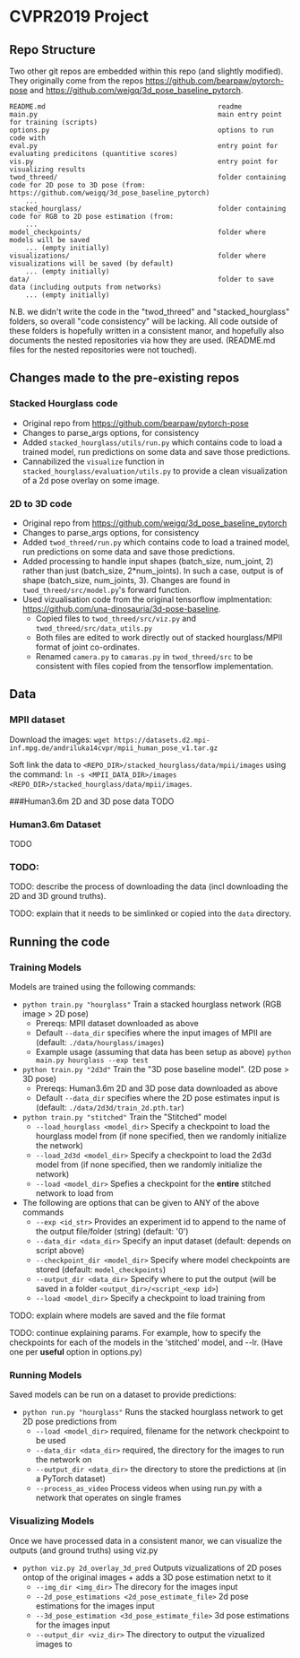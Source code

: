 # CVPR2019 Project

## Repo Structure

Two other git repos are embedded within this repo (and slightly modified). They originally come 
from the repos <https://github.com/bearpaw/pytorch-pose> and 
<https://github.com/weigq/3d_pose_baseline_pytorch>. 

~~~~ 
README.md                                           readme
main.py                                             main entry point for training (scripts)
options.py                                          options to run code with
eval.py                                             entry point for evaluating predicitons (quantitive scores)
vis.py                                              entry point for visualizing results
twod_threed/                                        folder containing code for 2D pose to 3D pose (from: https://github.com/weigq/3d_pose_baseline_pytorch)
    ...
stacked_hourglass/                                  folder containing code for RGB to 2D pose estimation (from: 
    ...                                      
model_checkpoints/                                  folder where models will be saved
    ... (empty initially)
visualizations/                                     folder where visualizations will be saved (by default)
    ... (empty initially)                            
data/                                               folder to save data (including outputs from networks)
    ... (empty initially)
~~~~

N.B. we didn't write the code in the "twod_threed" and "stacked_hourglass" folders, so overall "code consistency" will 
be lacking. All code outside of these folders is hopefully written in a consistent manor, and hopefully also 
documents the nested repositories via how they are used. (README.md files for the nested repositories were not touched).

## Changes made to the pre-existing repos
### Stacked Hourglass code
- Original repo from <https://github.com/bearpaw/pytorch-pose>
- Changes to parse_args options, for consistency
- Added `stacked_hourglass/utils/run.py` which contains code to load a trained model, run predictions on some data and save those predictions.
- Cannabilized the `visualize` function in `stacked_hourglass/evaluation/utils.py` to provide a clean visualization of a 2d pose overlay on some image.


### 2D to 3D code
- Original repo from <https://github.com/weigq/3d_pose_baseline_pytorch>
- Changes to parse_args options, for consistency
- Added `twod_threed/run.py` which contains code to load a trained model, run predictions on some data and save those predictions.
- Added processing to handle input shapes (batch_size, num_joint, 2) rather than just (batch_size, 2*num_joints). In 
    such a case, output is of shape (batch_size, num_joints, 3). Changes are found in `twod_threed/src/model.py`'s 
    forward function. 
- Used vizualisation code from the original tensorflow implmentation: <https://github.com/una-dinosauria/3d-pose-baseline>.
    - Copied files to `twod_threed/src/viz.py` and `twod_threed/src/data_utils.py`
    - Both files are edited to work directly out of stacked hourglass/MPII format of joint co-ordinates.
    - Renamed `camera.py` to `camaras.py` in `twod_threed/src` to be consistent with files copied from the tensorflow implementation.

## Data

### MPII dataset
Download the images:
`wget https://datasets.d2.mpi-inf.mpg.de/andriluka14cvpr/mpii_human_pose_v1.tar.gz`

Soft link the data to `<REPO_DIR>/stacked_hourglass/data/mpii/images` using the command: `ln -s <MPII_DATA_DIR>/images <REPO_DIR>/stacked_hourglass/data/mpii/images`.


###Human3.6m 2D and 3D pose data
TODO

### Human3.6m Dataset
TODO

### TODO:
TODO: describe the process of downloading the data (incl downloading the 2D and 3D ground truths).

TODO: explain that it needs to be simlinked or copied into the `data` directory.

## Running the code

### Training Models
Models are trained using the following commands:

- `python train.py "hourglass"` Train a stacked hourglass network (RGB image > 2D pose)
    - Prereqs: MPII dataset downloaded as above
    - Default `--data_dir` specifies where the input images of MPII are (default: `./data/hourglass/images`)
    - Example usage (assuming that data has been setup as above) `python main.py hourglass --exp test`
- `python train.py "2d3d"` Train the "3D pose baseline model". (2D pose > 3D pose)
    - Prereqs: Human3.6m 2D and 3D pose data downloaded as above
    - Default `--data_dir` specifies where the 2D pose estimates input is (default: `./data/2d3d/train_2d.pth.tar`)
- `python train.py "stitched"` Train the "Stitched" model
    - `--load_hourglass <model_dir>` Specify a checkpoint to load the hourglass model from (if none specified, then we randomly initialize the network) 
    - `--load_2d3d <model_dir>` Specify a checkpoint to load the 2d3d model from (if none specified, then we randomly initialize the network)
    - `--load <model_dir>` Spefies a checkpoint for the **entire** stitched network to load from 
- The following are options that can be given to ANY of the above commands
    - `--exp <id_str>` Provides an experiment id to append to the name of the output file/folder (string) (default: '0') 
    - `--data_dir <data_dir>` Specify an input dataset (default: depends on script above)
    - `--checkpoint_dir <model_dir>` Specify where model checkpoints are stored (default: `model_checkpoints`)
    - `--output_dir <data_dir>` Specify where to put the output (will be saved in a folder `<output_dir>/<script_<exp id>`)
    - `--load <model_dir>` Specify a checkpoint to load training from 


TODO: explain where models are saved and the file format

TODO: continue explaining params. For example, how to specify the checkpoints for each of the models in the 'stitched' model, and --lr. (Have one per **useful** option in options.py)


### Running Models
Saved models can be run on a dataset to provide predictions:

- `python run.py "hourglass"` Runs the stacked hourglass network to get 2D pose predictions from 
    - `--load <model_dir>` required, filename for the network checkpoint to be used
    - `--data_dir <data_dir>` required, the directory for the images to run the network on
    - `--output_dir <data_dir>` the directory to store the predictions at (in a PyTorch dataset)
    - `--process_as_video` Process videos when using run.py with a network that operates on single frames
    
    
### Visualizing Models
Once we have processed data in a consistent manor, we can visualize the outputs (and ground truths) using viz.py

- `python viz.py 2d_overlay_3d_pred` Outputs vizualizations of 2D poses ontop of the original images + adds a 3D pose 
        estimation netxt to it
    - `--img_dir <img_dir>` The direcory for the images input
    - `--2d_pose_estimations <2d_pose_estimate_file>` 2d pose estimations for the images input
    - `--3d_pose_estimation <3d_pose_estimate_file>` 3d pose estimations for the images input
    - `--output_dir <viz_dir>` The directory to output the vizualized images to